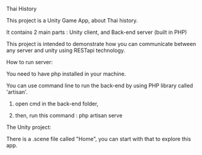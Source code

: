Thai History

This project is a Unity Game App, about Thai history.

It contains 2 main parts : Unity client, and Back-end server (built in PHP)

This project is intended to demonstrate how you can communicate between any server and unity using RESTapi technology.

How to run server:

You need to have php installed in your machine.

You can use command line to run the back-end by using PHP library called 'artisan'.

1. open cmd in the back-end folder,

2. then, run this command : php artisan serve

The Unity project:

There is a .scene file called "Home", you can start with that to explore this app.

